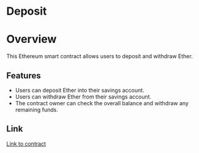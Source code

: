 # Deposit

# Overview
This Ethereum smart contract allows users to deposit and withdraw Ether.

## Features
- Users can deposit Ether into their savings account.
- Users can withdraw Ether from their savings account.
- The contract owner can check the overall balance and withdraw any remaining funds.

## Link

[Link to contract](https://sepolia.etherscan.io/address/0x5Be5194ca135000CE5410D448379D034d4dD4709)
